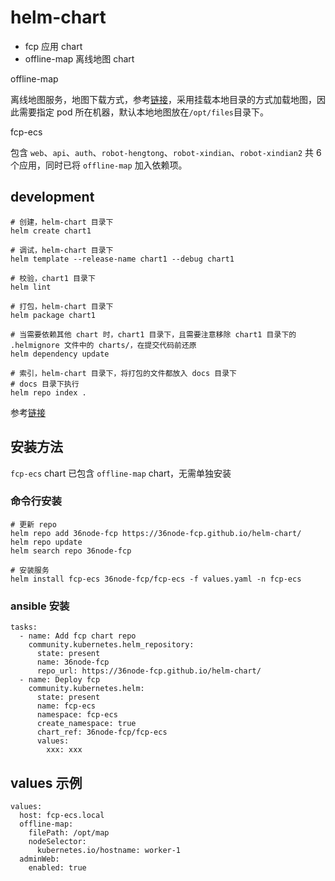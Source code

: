 # helm-chart

- fcp 应用 chart
- offline-map 离线地图 chart

offline-map

离线地图服务，地图下载方式，参考[链接](https://github.com/36node-fcp/roadmap/blob/main/v1/install-project.md#%E5%AE%89%E8%A3%85fcp)，采用挂载本地目录的方式加载地图，因此需要指定 pod 所在机器，默认本地地图放在`/opt/files`目录下。

fcp-ecs

包含 `web`、`api`、`auth`、`robot-hengtong`、`robot-xindian`、`robot-xindian2` 共 6 个应用，同时已将 `offline-map` 加入依赖项。

## development

```shell
# 创建，helm-chart 目录下
helm create chart1

# 调试，helm-chart 目录下
helm template --release-name chart1 --debug chart1

# 校验，chart1 目录下
helm lint

# 打包，helm-chart 目录下
helm package chart1

# 当需要依赖其他 chart 时，chart1 目录下，且需要注意移除 chart1 目录下的 .helmignore 文件中的 charts/，在提交代码前还原
helm dependency update

# 索引，helm-chart 目录下，将打包的文件都放入 docs 目录下
# docs 目录下执行
helm repo index .
```

参考[链接](https://blog.csdn.net/u013360850/article/details/103440483)

## 安装方法

`fcp-ecs` chart 已包含 `offline-map` chart，无需单独安装

### 命令行安装

```shell
# 更新 repo
helm repo add 36node-fcp https://36node-fcp.github.io/helm-chart/
helm repo update
helm search repo 36node-fcp

# 安装服务
helm install fcp-ecs 36node-fcp/fcp-ecs -f values.yaml -n fcp-ecs
```

### ansible 安装

```
tasks:
  - name: Add fcp chart repo
    community.kubernetes.helm_repository:
      state: present
      name: 36node-fcp
      repo_url: https://36node-fcp.github.io/helm-chart/
  - name: Deploy fcp 
    community.kubernetes.helm:
      state: present
      name: fcp-ecs
      namespace: fcp-ecs
      create_namespace: true
      chart_ref: 36node-fcp/fcp-ecs
      values:
        xxx: xxx
```

## values 示例

```
values:
  host: fcp-ecs.local
  offline-map:
    filePath: /opt/map
    nodeSelector:
      kubernetes.io/hostname: worker-1
  adminWeb:
    enabled: true
```